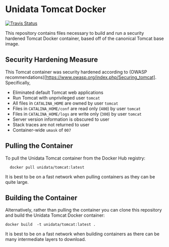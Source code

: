 # Unidata Tomcat Docker

[![Travis Status](https://travis-ci.org/Unidata/tomcat-docker.svg?branch=master)](https://travis-ci.org/Unidata/tomcat-docker)

This repository contains files necessary to build and run a security hardened Tomcat Docker container, based off of the canonical Tomcat base image.

## Security Hardening Measure

This Tomcat container was security hardened according to (OWASP recommendations)[https://www.owasp.org/index.php/Securing_tomcat]. Specifically,

- Eliminated default Tomcat web applications
- Run Tomcat with unprivileged user `tomcat`
- All files in `CATALINA_HOME` are owned by user `tomcat`
- Files in `CATALINA_HOME/conf` are read only (`400`) by user `tomcat`
- Files in `CATALINA_HOME/logs` are write only (`300`) by user `tomcat`
- Server version information is obscured to user
- Stack traces are not returned to user
- Container-wide `umask` of `007`

## Pulling the Container

To pull the Unidata Tomcat container from the Docker Hub registry:

      docker pull unidata/tomcat:latest

It is best to be on a fast network when pulling containers as they can be quite large.

## Building the Container

Alternatively, rather than pulling the container you can clone this repository and build the Unidata Tomcat Docker container:

    docker build  -t unidata/tomcat:latest .

It is best to be on a fast network when building containers as there can be many intermediate layers to download.
